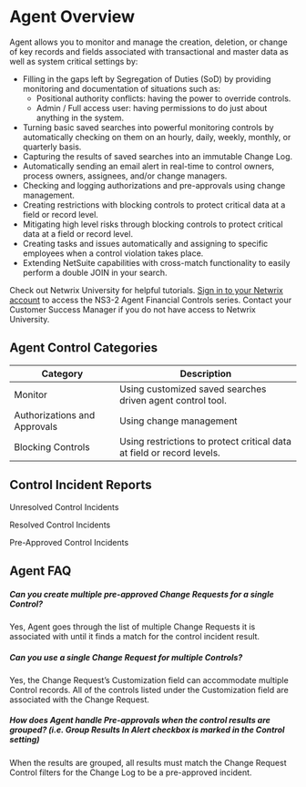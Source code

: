 # Agent Overview

Agent allows you to monitor and manage the creation, deletion, or change of key records and fields
associated with transactional and master data as well as system critical settings by:

- Filling in the gaps left by Segregation of Duties (SoD) by providing monitoring and documentation
  of situations such as:
  - Positional authority conflicts: having the power to override controls.
  - Admin / Full access user: having permissions to do just about anything in the system.
- Turning basic saved searches into powerful monitoring controls by automatically checking on them
  on an hourly, daily, weekly, monthly, or quarterly basis.
- Capturing the results of saved searches into an immutable Change Log.
- Automatically sending an email alert in real-time to control owners, process owners, assignees,
  and/or change managers.
- Checking and logging authorizations and pre-approvals using change management.
- Creating restrictions with blocking controls to protect critical data at a field or record level.
- Mitigating high level risks through blocking controls to protect critical data at a field or
  record level.
- Creating tasks and issues automatically and assigning to specific employees when a control
  violation takes place.
- Extending NetSuite capabilities with cross-match functionality to easily perform a double JOIN in
  your search.

Check out Netwrix University for helpful tutorials.
[Sign in to your Netwrix account](https://www.netwrix.com/my_training.html) to access the NS3-2
Agent Financial Controls series. Contact your Customer Success Manager if you do not have access to
Netwrix University.

## Agent Control Categories

| Category                     | Description                                                            |
| ---------------------------- | ---------------------------------------------------------------------- |
| Monitor                      | Using customized saved searches driven agent control tool.             |
| Authorizations and Approvals | Using change management                                                |
| Blocking Controls            | Using restrictions to protect critical data at field or record levels. |

## Control Incident Reports

Unresolved Control Incidents

Resolved Control Incidents

Pre-Approved Control Incidents

## Agent FAQ

##### Can you create multiple pre-approved Change Requests for a single Control?

Yes, Agent goes through the list of multiple Change Requests it is associated with until it finds a
match for the control incident result.

##### Can you use a single Change Request for multiple Controls?

Yes, the Change Request’s Customization field can accommodate multiple Control records. All of the
controls listed under the Customization field are associated with the Change Request.

##### How does Agent handle Pre-approvals when the control results are grouped? (i.e. Group Results In Alert checkbox is marked in the Control setting)

When the results are grouped, all results must match the Change Request Control filters for the
Change Log to be a pre-approved incident.
